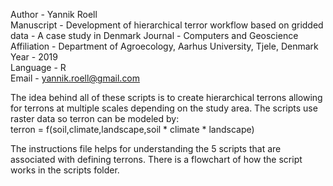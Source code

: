 Author - Yannik Roell  
Manuscript - Development of hierarchical terror workflow based on gridded data - A case study in Denmark 
Journal - Computers and Geoscience  
Affiliation - Department of Agroecology, Aarhus University, Tjele, Denmark   
Year - 2019  
Language - R  
Email - yannik.roell@gmail.com

The idea behind all of these scripts is to create hierarchical terrons allowing for terrons at multiple scales depending on the study area.
The scripts use raster data so terron can be modeled by:  
  terron = f(soil,climate,landscape,soil \* climate \* landscape)
  
The instructions file helps for understanding the 5 scripts that are associated with defining terrons. 
There is a flowchart of how the script works in the scripts folder.
